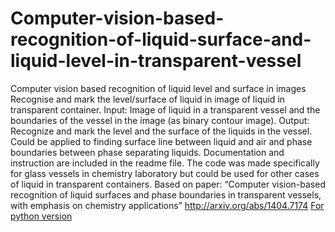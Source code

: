 # Computer-vision-based-recognition-of-liquid-surface-and-liquid-level-in-transparent-vessel
Computer vision based recognition of liquid level and surface in images
Recognise and mark the level/surface of liquid in image of liquid in transparent container. 
Input: Image of liquid in a transparent vessel and the boundaries of the vessel in the image (as binary contour image). 
Output: Recognize and mark the level and the surface of the liquids in the vessel. Could be applied to finding surface line between liquid and air and phase boundaries between phase separating liquids. 
Documentation and instruction are included in the readme file. 
The code was made specifically for glass vessels in chemistry laboratory but could be used for other cases of liquid in transparent containers. 
Based on paper: “Computer vision-based recognition of liquid surfaces and phase boundaries in transparent vessels, with emphasis on chemistry applications” http://arxiv.org/abs/1404.7174
[For python version](https://github.com/sagieppel/Computer-vision-based-recognition-of-liquid-surface-and-liquid-level-in-transparent-glassware-vessel)
